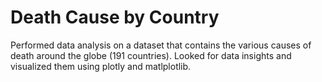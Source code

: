 # Death Cause by Country
Performed data analysis on a dataset that contains the various causes of death around the globe (191 countries). Looked for data insights and visualized them using plotly and matlplotlib.
